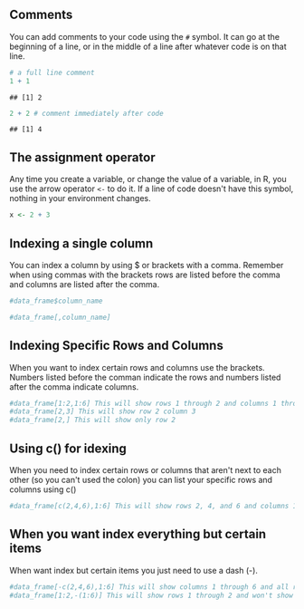 Comments
--------

You can add comments to your code using the `#` symbol. It can go at the beginning of a line, or in the middle of a line after whatever code is on that line.

``` r
# a full line comment
1 + 1
```

    ## [1] 2

``` r
2 + 2 # comment immediately after code
```

    ## [1] 4

The assignment operator
-----------------------

Any time you create a variable, or change the value of a variable, in R, you use the arrow operator `<-` to do it. If a line of code doesn't have this symbol, nothing in your environment changes.

``` r
x <- 2 + 3
```

Indexing a single column
------------------------

You can index a column by using $ or brackets with a comma. Remember when using commas with the brackets rows are listed before the comma and columns are listed after the comma.

``` r
#data_frame$column_name 

#data_frame[,column_name]
```

Indexing Specific Rows and Columns
----------------------------------

When you want to index certain rows and columns use the brackets. Numbers listed before the comman indicate the rows and numbers listed after the comma indicate columns.

``` r
#data_frame[1:2,1:6] This will show rows 1 through 2 and columns 1 through 6
#data_frame[2,3] This will show row 2 column 3
#data_frame[2,] This will show only row 2
```

Using c() for idexing
---------------------

When you need to index certain rows or columns that aren't next to each other (so you can't used the colon) you can list your specific rows and columns using c()

``` r
#data_frame[c(2,4,6),1:6] This will show rows 2, 4, and 6 and columns 1 through 6
```

When you want index everything but certain items
------------------------------------------------

When want index but certain items you just need to use a dash (-).

``` r
#data_frame[-c(2,4,6),1:6] This will show columns 1 through 6 and all rows will appear except except 2, 4, and 6
#data_frame[1:2,-(1:6)] This will show rows 1 through 2 and won't show columns 1 through 6
```
